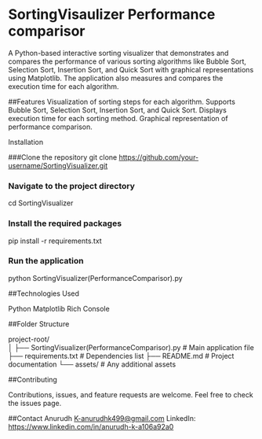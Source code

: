 # SortingVisaulizer Performance comparisor
A Python-based interactive sorting visualizer that demonstrates and compares the performance of various sorting algorithms like Bubble Sort, Selection Sort, Insertion Sort, and Quick Sort with graphical representations using Matplotlib. The application also measures and compares the execution time for each algorithm.

##Features
Visualization of sorting steps for each algorithm.
Supports Bubble Sort, Selection Sort, Insertion Sort, and Quick Sort.
Displays execution time for each sorting method.
Graphical representation of performance comparison.

Installation

###Clone the repository
git clone https://github.com/your-username/SortingVisualizer.git
### Navigate to the project directory
cd SortingVisualizer
### Install the required packages
pip install -r requirements.txt
### Run the application
python SortingVisualizer(PerformanceComparisor).py

##Technologies Used

Python
Matplotlib
Rich Console

##Folder Structure

project-root/  
│
├── SortingVisualizer(PerformanceComparisor).py   # Main application file
├── requirements.txt                              # Dependencies list
├── README.md                                     # Project documentation
└── assets/                                       # Any additional assets

##Contributing

Contributions, issues, and feature requests are welcome.
Feel free to check the issues page.

##Contact
Anurudh K-anurudhk499@gmail.com
LinkedIn: https://www.linkedin.com/in/anurudh-k-a106a92a0
